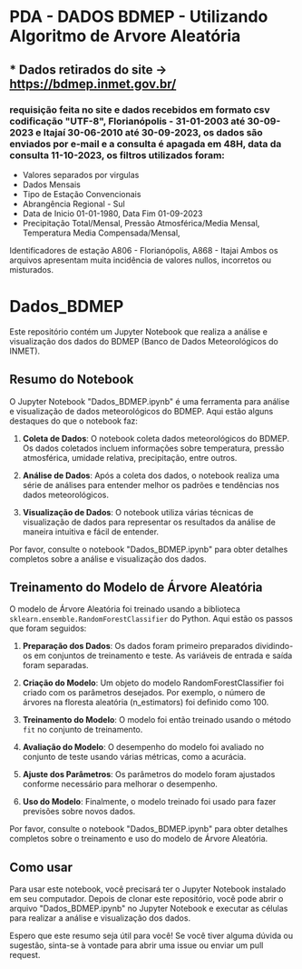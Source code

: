 # PDA - DADOS BDMEP - Utilizando Algoritmo de Arvore Aleatória

## * Dados retirados do site -> https://bdmep.inmet.gov.br/
### requisição feita no site e dados recebidos em formato csv codificação "UTF-8", Florianópolis - 31-01-2003 até 30-09-2023 e Itajaí 30-06-2010 até 30-09-2023, os dados são enviados por e-mail e a consulta é apagada em 48H, data da consulta 11-10-2023, os filtros utilizados foram:
 * Valores separados por virgulas
 * Dados Mensais
 * Tipo de Estação Convencionais
 * Abrangência Regional - Sul
 * Data de Inicio 01-01-1980, Data Fim 01-09-2023
 * Precipitação Total/Mensal, Pressão Atmosférica/Media Mensal, Temperatura Media Compensada/Mensal,

Identificadores de estação A806 - Florianópolis, A868 - Itajai
Ambos os arquivos apresentam muita incidência de valores nullos, incorretos ou misturados.

# Dados_BDMEP

Este repositório contém um Jupyter Notebook que realiza a análise e visualização dos dados do BDMEP (Banco de Dados Meteorológicos do INMET).

## Resumo do Notebook

O Jupyter Notebook "Dados_BDMEP.ipynb" é uma ferramenta para análise e visualização de dados meteorológicos do BDMEP. Aqui estão alguns destaques do que o notebook faz:

1. **Coleta de Dados**: O notebook coleta dados meteorológicos do BDMEP. Os dados coletados incluem informações sobre temperatura, pressão atmosférica, umidade relativa, precipitação, entre outros.

2. **Análise de Dados**: Após a coleta dos dados, o notebook realiza uma série de análises para entender melhor os padrões e tendências nos dados meteorológicos.

3. **Visualização de Dados**: O notebook utiliza várias técnicas de visualização de dados para representar os resultados da análise de maneira intuitiva e fácil de entender.

Por favor, consulte o notebook "Dados_BDMEP.ipynb" para obter detalhes completos sobre a análise e visualização dos dados.

## Treinamento do Modelo de Árvore Aleatória

O modelo de Árvore Aleatória foi treinado usando a biblioteca `sklearn.ensemble.RandomForestClassifier` do Python. Aqui estão os passos que foram seguidos:

1. **Preparação dos Dados**: Os dados foram primeiro preparados dividindo-os em conjuntos de treinamento e teste. As variáveis de entrada e saída foram separadas.

2. **Criação do Modelo**: Um objeto do modelo RandomForestClassifier foi criado com os parâmetros desejados. Por exemplo, o número de árvores na floresta aleatória (n_estimators) foi definido como 100.

3. **Treinamento do Modelo**: O modelo foi então treinado usando o método `fit` no conjunto de treinamento.

4. **Avaliação do Modelo**: O desempenho do modelo foi avaliado no conjunto de teste usando várias métricas, como a acurácia.

5. **Ajuste dos Parâmetros**: Os parâmetros do modelo foram ajustados conforme necessário para melhorar o desempenho.

6. **Uso do Modelo**: Finalmente, o modelo treinado foi usado para fazer previsões sobre novos dados.

Por favor, consulte o notebook "Dados_BDMEP.ipynb" para obter detalhes completos sobre o treinamento e uso do modelo de Árvore Aleatória.


## Como usar

Para usar este notebook, você precisará ter o Jupyter Notebook instalado em seu computador. Depois de clonar este repositório, você pode abrir o arquivo "Dados_BDMEP.ipynb" no Jupyter Notebook e executar as células para realizar a análise e visualização dos dados.

Espero que este resumo seja útil para você! Se você tiver alguma dúvida ou sugestão, sinta-se à vontade para abrir uma issue ou enviar um pull request.

